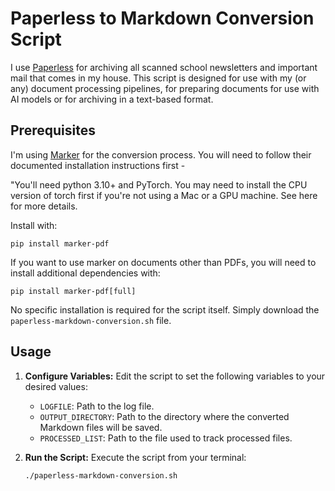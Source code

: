 # Paperless to Markdown Conversion Script

I use [Paperless](https://github.com/paperless-ngx/paperless-ngx) for archiving all scanned school newsletters and important mail that comes in my house.  This script is designed for use with my (or any) document processing pipelines, for preparing documents for use with AI models or for archiving in a text-based format.

## Prerequisites
I'm using [Marker](https://github.com/VikParuchuri/marker) for the conversion process.  You will need to follow their documented installation instructions first -

"You'll need python 3.10+ and PyTorch. You may need to install the CPU version of torch first if you're not using a Mac or a GPU machine. See here for more details.

Install with:
```shell
pip install marker-pdf
```

If you want to use marker on documents other than PDFs, you will need to install additional dependencies with:
```shell
pip install marker-pdf[full]
```

No specific installation is required for the script itself.  Simply download the `paperless-markdown-conversion.sh` file.


## Usage

1. **Configure Variables:** Edit the script to set the following variables to your desired values:
   * `LOGFILE`:  Path to the log file.
   * `OUTPUT_DIRECTORY`: Path to the directory where the converted Markdown files will be saved.
   * `PROCESSED_LIST`: Path to the file used to track processed files.

2. **Run the Script:** Execute the script from your terminal:

   ```bash
   ./paperless-markdown-conversion.sh